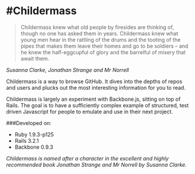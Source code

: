 #Childermass
===========

> Childermass knew what old people by firesides are thinking of, though no one has asked them in years. Childermass knew what young men hear in the rattling of the drums and the tooting of the pipes that makes them leave their homes and go to be soldiers – and he knew the half-eggcupful of glory and the barrelful of misery that await them.

*Susanna Clarke, Jonathan Strange and Mr Norrell*

Childermass is a way to browse GitHub. It dives into the depths of repos and users and plucks out the most interesting information for you to read.

Childermass is largely an experiment with Backbone.js, sitting on top of Rails. The goal is to have a sufficiently complex example of structured, test driven Javascript for people to emulate and use in their next project.

###Developed on:

* Ruby 1.9.3-p125
* Rails 3.2.1
* Backbone 0.9.3

*Childermass is named after a character in the excellent and highly recommended book Jonathan Strange and Mr Norrell by Susanna Clarke.*
